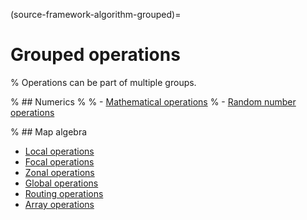 (source-framework-algorithm-grouped)=
# Grouped operations

% Operations can be part of multiple groups.


% ## Numerics
%
% - [Mathematical operations](#source-framework-algorithm-mathematical)
% - [Random number operations](#source-framework-algorithm-random)


% ## Map algebra

- [Local operations](#source-framework-algorithm-local)
- [Focal operations](#source-framework-algorithm-focal)
- [Zonal operations](#source-framework-algorithm-zonal)
- [Global operations](#source-framework-algorithm-global)
- [Routing operations](#source-framework-algorithm-routing)
- [Array operations](#source-framework-algorithm-array)
